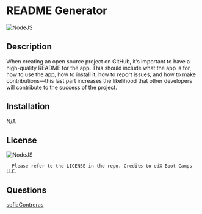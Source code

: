 # README Generator

  ![NodeJS](https://img.shields.io/badge/node.js-6DA55F?style=for-the-badge&logo=node.js&logoColor=white)

  ## Description

  When creating an open source project on GitHub, it’s important to have a high-quality README for the app. This should include what the app is for, how to use the app, how to install it, how to report issues, and how to make contributions—this last part increases the likelihood that other developers will contribute to the success of the project.

 ## Installation

  N/A

 ## License

  ![NodeJS](https://img.shields.io/badge/node.js-6DA55F?style=for-the-badge&logo=node.js&logoColor=white)
  
      Please refer to the LICENSE in the repo. Credits to edX Boot Camps LLC.

 ## Questions

  [sofiaContreras](https://github.com/ContrerasSofia)

 